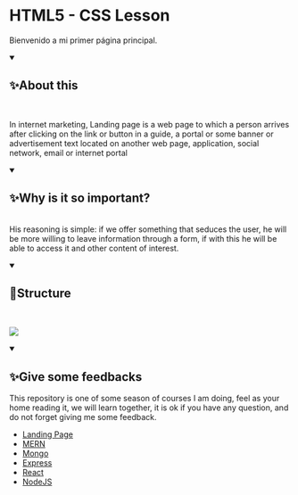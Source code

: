 # HTML5 - CSS Lesson
Bienvenido a mi primer página principal.

<details open="">
  <summary><h2>✨About this</h2></summary>
  <br>
<p dir="auto"> 
    In internet marketing, Landing page is a web page to which a person
    arrives after clicking on the link or button in a guide, a portal or some banner or advertisement
    text located on another web page, application, social network, email or internet portal
</p>
</details>


<details open="">
  <summary><h2>✨Why is it so important?</h2></summary>
<p dir="auto">
  </br>
  His reasoning is simple: if we offer something that seduces the user, 
  he will be more willing to leave information through a form, 
  if with this he will be able to access it and other content of interest.
</p>
</details>

<details open="">
  <summary><h2>📁Structure</h2></summary>
  <br>
<p dir="auto"> 
    <img src="https://github.com/EdwinCruz13/UcamProject/blob/master/LandingPage/Structure/webstructure.png?raw=true" />
</p>
</details>


<details open="">
  <summary><h2>✨Give some feedbacks</h2></summary>
<p dir="auto">
  This repository is one of some season of courses I am doing, feel as your home reading it, we will learn together, it is ok if you have any question, and do not forget giving me some feedback.
  </br>
  <ul>
    <li><a href="https://edwincruz13.github.io/LandingWeb/">Landing Page</a></li>
    <li><a href="https://github.com/EdwinCruz13/MERN">MERN</a></li>
    <li><a href="#">Mongo</a></li>
    <li><a href="#">Express</a></li>
    <li><a href="#">React</a></li>
    <li><a href="https://github.com/EdwinCruz13/NodeJS-Lesson">NodeJS</a></li>
  </ul>

</p>
</details>